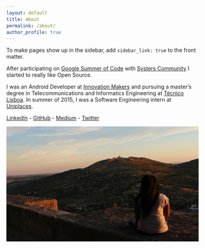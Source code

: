 ```yaml
---
layout: default
title: About
permalink: /about/
author_profile: true
---
```


To make pages show up in the sidebar, add `sidebar_link: true` to the front
matter.

After participating on [Google Summer of Code](https://summerofcode.withgoogle.com) with [Systers Community](https://anitab.org/systers/) I started to really like Open Source.

I was an Android Developer at [Innovation Makers](http://inm.pt/) and pursuing a master’s degree in Telecommunications and Informatics Engineering at [Técnico Lisboa](https://tecnico.ulisboa.pt/). In summer of 2015, I was a Software Engineering intern at [Uniplaces](https://uniplaces.com/).

[LinkedIn](https://www.linkedin.com/in/isabelcmdcosta) - [GitHub](https://github.com/isabelcosta) - [Medium](https://medium.com/@isabelcmdcosta) - [Twitter](https://twitter.com/isabelcmdcosta)


![Isabel in hometown](/assets/images/me-in-hometown.jpg)
